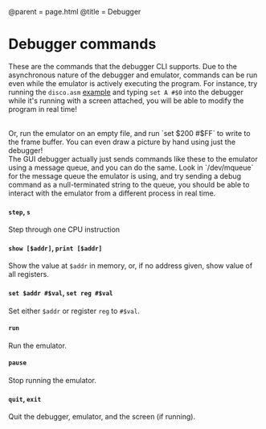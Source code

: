 @parent = page.html
@title = Debugger

# Debugger commands

These are the commands that the debugger CLI supports. Due to the asynchronous nature
of the debugger and emulator, commands can be run even while the emulator is actively
executing the program. For instance, try running the `disco.asm` <a href="/examples.html">
example</a> and typing `set A #$0` into the debugger while it's running with a screen
attached, you will be able to modify the program in real time!

<br>
Or, run the emulator on an empty file, and run `set $200 #$FF` to write to the frame
buffer. You can even draw a picture by hand using just the debugger!

<br>
The GUI debugger actually just sends commands like these to the emulator using a
message queue, and you can do the same. Look in `/dev/mqueue` for the message queue
the emulator is using, and try sending a debug command as a null-terminated string
to the queue, you should be able to interact with the emulator from a different
process in real time.

#### `step`, `s`

Step through one CPU instruction

#### `show [$addr]`, `print [$addr]`

Show the value at `$addr` in memory, or, if no address given, show value of all registers.

#### `set $addr #$val`, `set reg #$val`

Set either `$addr` or register `reg` to `#$val`.

#### `run`

Run the emulator.

#### `pause`

Stop running the emulator.

#### `quit`, `exit`

Quit the debugger, emulator, and the screen (if running).
